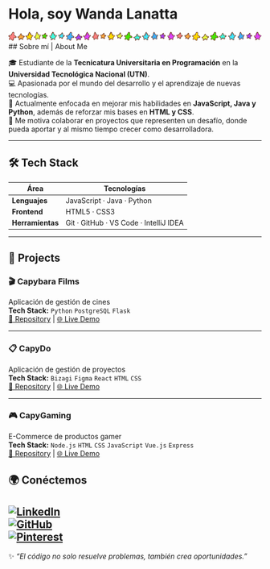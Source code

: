 # Hola, soy Wanda Lanatta
<center>
  <a href="https://github.com/carolstran/carolstran/blob/main/stars.gif?raw=true">
    <img src="https://github.com/carolstran/carolstran/blob/main/stars.gif?raw=true" border="0" />
  </a>
</center>
## Sobre mí | About Me  

🎓 Estudiante de la **Tecnicatura Universitaria en Programación** en la **Universidad Tecnológica Nacional (UTN)**.  
💻 Apasionada por el mundo del desarrollo y el aprendizaje de nuevas tecnologías.  
🌱 Actualmente enfocada en mejorar mis habilidades en **JavaScript, Java y Python**, además de reforzar mis bases en **HTML y CSS**.  
🤝 Me motiva colaborar en proyectos que representen un desafío, donde pueda aportar y al mismo tiempo crecer como desarrolladora.  

---

## 🛠️ Tech Stack  

| Área         | Tecnologías |
|--------------|-------------|
| **Lenguajes** | JavaScript · Java · Python |
| **Frontend**  | HTML5 · CSS3 |
| **Herramientas** | Git · GitHub · VS Code · IntelliJ IDEA |

---
## 🚀 Projects

### 🎬 **Capybara Films**
Aplicación de gestión de cines  
**Tech Stack:** `Python` `PostgreSQL` `Flask`  
[📁 Repository](link-al-repo) | [🌐 Live Demo](#)

---

### 📋 **CapyDo**
Aplicación de gestión de proyectos  
**Tech Stack:** `Bizagi` `Figma` `React` `HTML` `CSS`  
[📁 Repository](link-al-repo) | [🌐 Live Demo](#)

---

### 🎮 **CapyGaming**
E-Commerce de productos gamer  
**Tech Stack:** `Node.js` `HTML` `CSS` `JavaScript` `Vue.js` `Express`  
[📁 Repository](link-al-repo) | [🌐 Live Demo](#)

## 🌍 Conéctemos  

[![LinkedIn](https://img.shields.io/badge/LinkedIn-blue?style=flat&logo=linkedin)](https://www.linkedin.com/)  
[![GitHub](https://img.shields.io/badge/GitHub-black?style=flat&logo=github)](https://github.com/wandaoriana)  
[![Pinterest](https://img.shields.io/badge/Pinterest-red?style=flat&logo=pinterest)](https://ar.pinterest.com/wansimich/)  
---

✨ *“El código no solo resuelve problemas, también crea oportunidades.”*

